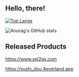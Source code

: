 ## Hello, there!

[![Top Langs](https://github-readme-stats.vercel.app/api/top-langs/?username=yuthon&layout=compact)](https://github.com/anuraghazra/github-readme-stats)

![Anurag's GitHub stats](https://github-readme-stats.vercel.app/api?username=yuthon&show_icons=true)

## Released Products

https://www.spl2gs.com

https://sushi_dou.4everland.app
